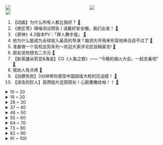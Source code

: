 <div >
	<a style="float:left;width:55%;" href = "https://github.com/anuraghazra/github-readme-stats">
	 <img src = "https://github-readme-stats.vercel.app/api?username=iuuuuuaena&theme=buefy&show_icons=true"/>
	</a>
	<a  style="float:right;width:45%" href = "https://github.com/anuraghazra/github-readme-stats">
	 <img  src="https://github-readme-stats.vercel.app/api/top-langs/?username=anuraghazra&layout=compact"/>
	</a>
	</div>

[![](https://img.shields.io/badge/jxd-@jxdgogogo.xyz-yellowgreen.svg)](https://www.jxdgogogo.xyz)<br>
1. 【动画】为什么所有人都比我好？ [:link:](//www.bilibili.com/video/BV1Gy4y1c71y) <br>
2. 《绝区零》降噪测试预告 | 请戴好安全帽，我们出发！ [:link:](//www.bilibili.com/video/BV1WC4y1H75n) <br>
3. 《原神》4.2版本PV：「罪人舞步旋」 [:link:](//www.bilibili.com/video/BV1Cc411d7EX) <br>
4. 他为什么能成为全球收入最高的导演？脑洞大开用来形容他再合适不过了 [:link:](//www.bilibili.com/video/BV1Gu4y177mD) <br>
5. 准备做一个高校巡剪系列～欢迎大家评论区投稿留言! [:link:](//www.bilibili.com/video/BV1Kw411B78R) <br>
6. 朋友说他想去二次元 [:link:](//www.bilibili.com/video/BV1ra4y1X7zE) <br>
7. 【新英雄朵莉亚&海诺】CG《人鱼之歌》—— “今晚的烟火大会，一起去看吧” [:link:](//www.bilibili.com/video/BV1mc411d7ae) <br>
8. 我劝人有点疼 [:link:](//www.bilibili.com/video/BV1L84y1977Q) <br>
9. 【白嫖失败】3分钟带你感受中国超级大枪的压迫感！ [:link:](//www.bilibili.com/video/BV15C4y1H7LK) <br>
10. 【进击的巨人】高燃纸片还原团长！心脏撒撒给呦！！ [:link:](//www.bilibili.com/video/BV1ra4y1D7vA) <br>
<details>
<summary>10 ~ 20</summary>

11. 现代最“神秘”的男人是谁？【硬核狠人61】 [:link:](//www.bilibili.com/video/BV1ey4y1c7NL) <br>
12. 以身为饵，邀天下人入局 [:link:](//www.bilibili.com/video/BV1zN41137H4) <br>
13. 如果要在正确和善良中做出选择，请选择善良！高分电影《奇迹男孩》 [:link:](//www.bilibili.com/video/BV1SC4y1E7mE) <br>
14. 探秘全球最小国家！100元能买什么？物价有多贵？ [:link:](//www.bilibili.com/video/BV1ea4y1D74k) <br>
15. 你晓不晓得这个样子很容易把我扇感冒？ [:link:](//www.bilibili.com/video/BV1494y1G7uv) <br>
16. 商标被抢注？影视飓风认识多少个UP主？700万粉丝Q&A！ [:link:](//www.bilibili.com/video/BV1Uu4y1h7bd) <br>
17. 以后去澡堂子要带电笔了，墙都带电！ [:link:](//www.bilibili.com/video/BV1Z84y1X72n) <br>
18. 爆改绵羊料理！结果实在是绷不住了！！ [:link:](//www.bilibili.com/video/BV15w411M7cb) <br>
19. 佛域展开，坐杀博徒！ [:link:](//www.bilibili.com/video/BV1jC4y1H7YY) <br>
</details>
<details>
<summary>19 ~ 20</summary>

20. 《崩坏：星穹铁道》1.5版本PV：「迷离幻夜谈」 [:link:](//www.bilibili.com/video/BV1Uu4y1h7RG) <br>
21. 魔怔极品少萝实验室 [:link:](//www.bilibili.com/video/BV1oN41137RL) <br>
22. 这是要起飞的节奏啊 超强控制力 [:link:](//www.bilibili.com/video/BV15c411f78U) <br>
23. 神秘的年更up主，准时回归！ [:link:](//www.bilibili.com/video/BV1F84y197Pv) <br>
24. 【省钱侠不忘初心！！！】 [:link:](//www.bilibili.com/video/BV1TM411Q7jj) <br>
25. 【2023全球总决赛】11月3日 淘汰赛 GEN vs BLG [:link:](//www.bilibili.com/video/BV1dc411d7or) <br>
26. 官方设计的时候也没想到居然有人真能做到！ [:link:](//www.bilibili.com/video/BV1aa4y1D7La) <br>
27. 我在璃月港结婚啦！ [:link:](//www.bilibili.com/video/BV1P84y197ek) <br>
28. 【1酱赛评八强篇一】卧槽啊啊我疯了!全华班BLG淘汰韩国LCK一号种子GENG！LPL保底决赛！最帅的一集！ [:link:](//www.bilibili.com/video/BV1pg4y1R7mQ) <br>
</details>
<details>
<summary>28 ~ 30</summary>

29. 被囚禁的世界！当你开局只有「一格空间」!!？ [:link:](//www.bilibili.com/video/BV13j411Y7Qv) <br>
30. 【流浪地球3 | “催更版”预告】没时间了，开始吧！ [:link:](//www.bilibili.com/video/BV1XM411D7b4) <br>
31. 史上最炫团建 [:link:](//www.bilibili.com/video/BV1EN4y167uS) <br>
32. 教练：馆长其实我不想上位。 [:link:](//www.bilibili.com/video/BV1Z84y1D7tS) <br>
33. 塑料师徒 [:link:](//www.bilibili.com/video/BV1PH4y167F1) <br>
34. 许个愿吧，因为闺蜜真能帮你实现 [:link:](//www.bilibili.com/video/BV16g4y1R73C) <br>
35. 只靠提问，找到6个人里的财务自由者!丨以假乱真1 [:link:](//www.bilibili.com/video/BV1HC4y1H7uh) <br>
36. 建议姐妹们都试试这个超有效的"99%刷错题"方法！！ [:link:](//www.bilibili.com/video/BV1Qj411a731) <br>
37. 李小龙遗作《龙战士》，华人小伙在美国被欺辱，几年后在美国名震天下 [:link:](//www.bilibili.com/video/BV1ow411T7Em) <br>
</details>
<details>
<summary>37 ~ 40</summary>

38. 【鬼谷闲谈】纤毛虫：满级单细胞生物是怎样的存在 [:link:](//www.bilibili.com/video/BV1Aw411M7ee) <br>
39. 疯狂爆氪能否在咸鱼之王里硬刚土豪#2？ [:link:](//www.bilibili.com/video/BV1Nc411o7Xw) <br>
40. 带着记忆再活一次，如何逆天改命？B站上线的这部《重启人生》我直接吹爆！ [:link:](//www.bilibili.com/video/BV1vH4y1z7ia) <br>
41. 唐农Donner Hush-X [:link:](//www.bilibili.com/video/BV1894y1G7XN) <br>
42. 粉笔画（梦幻黑板报边框） [:link:](//www.bilibili.com/video/BV16B4y1d7TV) <br>
43. ⚡破⚡冰⚡行⚡动⚡ [:link:](//www.bilibili.com/video/BV1Ac411o7oL) <br>
44. 《 百 蟹 面 》 [:link:](//www.bilibili.com/video/BV1Ku4y1a7Pa) <br>
45. 拥有一辆好车，是每个男人的梦想。 [:link:](//www.bilibili.com/video/BV1494y1G7Cp) <br>
46. 三局之内定胜负，否则……【原神MMD|素晴】 [:link:](//www.bilibili.com/video/BV1Ge411R7m2) <br>
</details>
<details>
<summary>46 ~ 50</summary>

47. “这短短五分钟，我却花了整整数十年才看完！” [:link:](//www.bilibili.com/video/BV1CM411D7is) <br>
48. 会联动你就多点联动 [:link:](//www.bilibili.com/video/BV19e411Q77f) <br>
49. 听说各个阶段的人都有话说 [:link:](//www.bilibili.com/video/BV1ec411f7j4) <br>
50. 开店最怕的就是有小孩在我店里哭啦！ [:link:](//www.bilibili.com/video/BV1Ru4y1h73V) <br>
51. 【韩语中字】3分钟披萨!! 节目效果最炸裂的一局 韩国解说看BLG VS GEN 第二场 [:link:](//www.bilibili.com/video/BV1re411Q7k3) <br>
52. 震撼！科幻片《流浪地球3》预告，定档2027年大年初一！ [:link:](//www.bilibili.com/video/BV1bc411d7qk) <br>
53. 开门之后我后悔了！深不可测的恐惧 第四章，铁树林瞭望塔 [:link:](//www.bilibili.com/video/BV1SN4y167hd) <br>
54. 我在美国竟然被打屁股了！？屁股好疼！ [:link:](//www.bilibili.com/video/BV1f94y157kc) <br>
55. 如何白嫖朋友的冰淇淋？很体面的那种 [:link:](//www.bilibili.com/video/BV1Jg4y1R7w1) <br>
</details>
<details>
<summary>55 ~ 60</summary>

56. 轮到我来当美术老师了！！！ [:link:](//www.bilibili.com/video/BV1b84y197Fw) <br>
57. 《神兵小将》 [:link:](//www.bilibili.com/video/BV11N4113799) <br>
58. 都什么年代，谁还当传统牛郎？！！ [:link:](//www.bilibili.com/video/BV1MC4y1J7Mc) <br>
59. 当你获得了概念神的能力 听说概念神就没有弱的？ [:link:](//www.bilibili.com/video/BV1Qu4y1h74u) <br>
60. 逼疯各省份老板第五弹！爱吃新疆手抓饭的有福喽！ [:link:](//www.bilibili.com/video/BV1UG411X785) <br>
61. 终 极 罗 汉 [:link:](//www.bilibili.com/video/BV1pM411Q74E) <br>
62. 怎样用2根棍子测量图形的面积？揭秘构思巧妙的求面积神器 [:link:](//www.bilibili.com/video/BV1i94y1G7cy) <br>
63. 蛋黄 第六集 [:link:](//www.bilibili.com/video/BV1S94y1575g) <br>
64. 盘点2023年爆火干大事专用BGM，音乐一响天降大任 [:link:](//www.bilibili.com/video/BV1kG411X71Y) <br>
</details>
<details>
<summary>64 ~ 70</summary>

65. 国服第一小美人鱼，入股不亏！ [:link:](//www.bilibili.com/video/BV1884y197Fe) <br>
66. 一口气看完《蛊真人》1-48大合集，五小时尊享版，未完待续..... [:link:](//www.bilibili.com/video/BV1CG411X7ZN) <br>
67. 汽修工遇到的离谱故障,10月精彩故障集锦 [:link:](//www.bilibili.com/video/BV1uj411Y739) <br>
68. 【WLOP】【动态壁纸】苍穹【月牙儿】 [:link:](//www.bilibili.com/video/BV1Ag4y1R7d2) <br>
69. 【愧疚语柔】男人为龙国镇守边疆四余年，归来时却发现妻子和女儿被抢走了 [:link:](//www.bilibili.com/video/BV1gw411s7sN) <br>
70. 武 力 压 制 [:link:](//www.bilibili.com/video/BV1N94y1L7Kr) <br>
71. 百万富翁狂亲12名啦啦队员，亲到口舌红肿，当场暴毙！《CSI纽约》S4-19 [:link:](//www.bilibili.com/video/BV18z4y1N73f) <br>
72. 【中字】韩国主播看BLG vs GEN，从满怀希望到认清现实 [:link:](//www.bilibili.com/video/BV1Zu4y1h7kU) <br>
73. 两个人的恋爱其实是两个寝室的努力！ [:link:](//www.bilibili.com/video/BV17y4y1A7bX) <br>
</details>
<details>
<summary>73 ~ 80</summary>

74. 可能很多人不知道校长为什么要这么拼！中午这一餐可能是很多山区孩子一天当中最好的一顿饭 [:link:](//www.bilibili.com/video/BV1ZM411D7bK) <br>
75. 假 如 炸 鸡 很 贵 [:link:](//www.bilibili.com/video/BV1Fz4y1K7Sf) <br>
76. 《梦游》首曝PV | 横扫14亿梦境 [:link:](//www.bilibili.com/video/BV1sh4y1i78R) <br>
77. 进入500年前的水下王爷墓！规模庞大，可惜被盗墓贼盗了。 [:link:](//www.bilibili.com/video/BV1Qa4y1X7P1) <br>
78. 我总是嫌弃妈妈美颜开的太重 可她的皱纹好像只有美颜开大一点才可以抚平 #情感共鸣 #情感 #治愈 [:link:](//www.bilibili.com/video/BV1nz4y1N7ts) <br>
79. 反差感算是让闺蜜玩明白了 [:link:](//www.bilibili.com/video/BV1Y94y1G7Xx) <br>
80. 帮不了你考全市第一，but 前三没问题 [:link:](//www.bilibili.com/video/BV1NG411y7xC) <br>
81. 女朋友的睡前小问题 [:link:](//www.bilibili.com/video/BV1kN4y167oY) <br>
82. 打呼噜不是病，打起来真要命 [:link:](//www.bilibili.com/video/BV1aH4y1z7dr) <br>
</details>
<details>
<summary>82 ~ 90</summary>

83. 来唱《stay with me》 [:link:](//www.bilibili.com/video/BV1V84y197y4) <br>
84. 历时一个月！只为请你们看一场两千多年前的“电影” [:link:](//www.bilibili.com/video/BV1i84y1X7VU) <br>
85. 你十指纷飞接通了世界断裂的两端 [:link:](//www.bilibili.com/video/BV1bN41137N1) <br>
86. 这些cpu话术你遇到过几个？ [:link:](//www.bilibili.com/video/BV1dM411D7ef) <br>
87. 釜山图书馆2.0？有人五年只赢一个BO5？铁粉震怒！| 米勒赛事速递 八强赛 Day2 [:link:](//www.bilibili.com/video/BV1194y157Zw) <br>
88. 明天吃点啥呢！ [:link:](//www.bilibili.com/video/BV12G411X7u8) <br>
89. 公主请答题！ [:link:](//www.bilibili.com/video/BV1vG411C71V) <br>
90. C菌《寂静岭: 飞升》实况 自制中文字幕｜这款游戏的剧情靠玩家看直播投票... [:link:](//www.bilibili.com/video/BV1gy4y1c7MT) <br>
91. 迪卢克900万核爆！奋跃而上！ [:link:](//www.bilibili.com/video/BV16y4y1c7gc) <br>
</details>
<details>
<summary>91 ~ 100</summary>

92. 他们已经18岁了 [:link:](//www.bilibili.com/video/BV1jw411M7tN) <br>
93. 星闪技术上手体验：万物互联的根基？ [:link:](//www.bilibili.com/video/BV1ec41197F6) <br>
94. 吐槽单纯为爱发电的游戏up有多难，实战测评下红月鼬。 [:link:](//www.bilibili.com/video/BV1d94y157kT) <br>
95. 黑坑里面下地笼，看看能抓多少？ [:link:](//www.bilibili.com/video/BV14z4y1N7TX) <br>
96. 我选择回到过去，但那里已经没有人了 [:link:](//www.bilibili.com/video/BV1Qu4y1j7PP) <br>
97. 贪吃的完颜慧德 [:link:](//www.bilibili.com/video/BV1Fg4y1R75t) <br>
98. 平A一下就加一点最大生命，这弓箭手太肉了吧【怎么这么肉08】 [:link:](//www.bilibili.com/video/BV1884y197rG) <br>
99. 坤 拳 —— 未 逢 敌 手 [:link:](//www.bilibili.com/video/BV1fN411374H) <br>
100. 当声优这么难吗 [:link:](//www.bilibili.com/video/BV1RN4y16735) <br>
</details>

